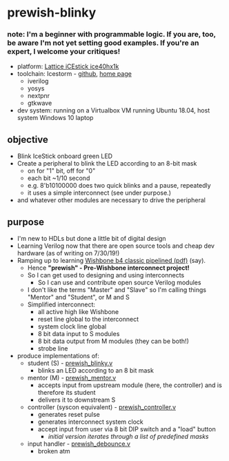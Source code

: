 # prewish-blinky

### note: I'm a beginner with programmable logic. If you are, too, be aware I'm not yet setting good examples. If you're an expert, I welcome your critiques!

* platform: [Lattice iCEstick ice40hx1k](http://www.latticesemi.com/en/Products/DevelopmentBoardsAndKits/iCEstick)
* toolchain: Icestorm - [github](https://github.com/cliffordwolf/icestorm), [home page](http://www.clifford.at/icestorm/)
    * iverilog
    * yosys
    * nextpnr
    * gtkwave
* dev system: running on a Virtualbox VM running Ubuntu 18.04, host system Windows 10 laptop

## objective

* Blink IceStick onboard green LED
* Create a peripheral to blink the LED according to an 8-bit mask
    * on for "1" bit, off for "0"
    * each bit ~1/10 second
    * e.g. 8'b10100000 does two quick blinks and a pause, repeatedly
    * it uses a simple interconnect (see under purpose.)
* and whatever other modules are necessary to drive the peripheral

## purpose
* I'm new to HDLs but done a little bit of digital design
* Learning Verilog now that there are open source tools and cheap dev hardware (as of writing on 7/30/19!)
* Ramping up to learning [Wishbone b4 classic pipelined (pdf)](https://cdn.opencores.org/downloads/wbspec_b4.pdf) (say).
    * Hence **"prewish" - Pre-Wishbone interconnect project!**
    * So I can get used to designing and using interconnects
        * So I can use and contribute open source Verilog modules
    * I don't like the terms "Master" and "Slave" so I'm calling things "Mentor" and "Student", or M and S
    * Simplified interconnect:
        * all active high like Wishbone
        * reset line global to the interconnect
        * system clock line global
        * 8 bit data input to S modules
        * 8 bit data output from M modules (they can be both!)
        * strobe line
* produce implementations of: 
    * student (S) - [prewish_blinky.v](https://github.com/SamWibatt/prewish-blinky/blob/master/prewish_blinky.v)
        * blinks an LED according to an 8 bit mask
    * mentor (M) - [prewish_mentor.v](https://github.com/SamWibatt/prewish-blinky/blob/master/prewish_mentor.v)
        * accepts input from upstream module (here, the controller) and is therefore its student
        * delivers it to downstream S
    * controller (syscon equivalent) - [prewish_controller.v](https://github.com/SamWibatt/prewish-blinky/blob/master/prewish_controller.v)
        * generates reset pulse
        * generates interconnect system clock
        * accept input from user via 8 bit DIP switch and a "load" button
            * _initial version iterates through a list of predefined masks_
    * input handler - [prewish_debounce.v](https://github.com/SamWibatt/prewish-blinky/blob/master/prewish_debounce.v)
        * broken atm 
    
